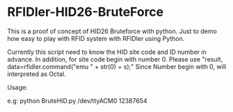 # RFIDler-HID26-BruteForce

This is a proof of concept of HID26 Bruteforce with python. Just to demo how easy to play with RFID system with RFIDler using Python.  

 Currently this script need to know the HID site code and ID number in advance. In addition, for site code begin with number 0.  Please use "result, data=rfidler.command("emu " + str(0) + s);" Since Number begin with 0, will interpreted as Octal. 

Usage:

e.g:  python BruteHID.py /dev/ttyACM0 12387654

